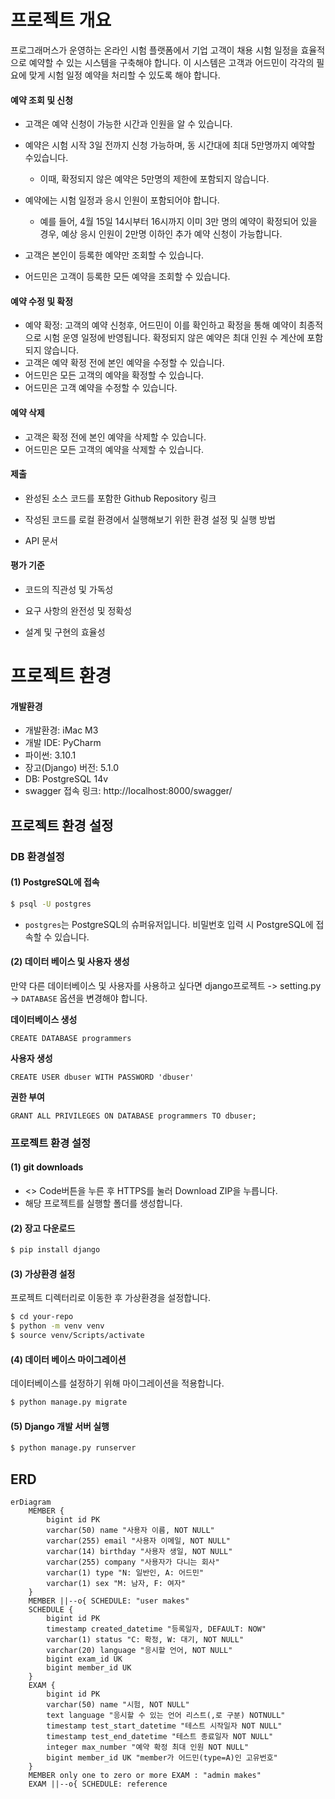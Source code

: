 # 프로젝트 개요

프로그래머스가 운영하는 온라인 시험 플랫폼에서 기업 고객이 채용 시험 일정을 효율적으로 예약할 수 있는 시스템을 구축해야 합니다. 이 시스템은 고객과 어드민이 각각의 필요에 맞게 시험 일정 예약을 처리할 수 있도록 해야 합니다.

#### 예약 조회 및 신청

* 고객은 예약 신청이 가능한 시간과 인원을 알 수 있습니다.

* 예약은 시험 시작 3일 전까지 신청 가능하며, 동 시간대에 최대 5만명까지 예약할 수있습니다. 
  * 이때, 확정되지 않은 예약은 5만명의 제한에 포함되지 않습니다.

* 예약에는 시험 일정과 응시 인원이 포함되어야 합니다.
  * 예를 들어, 4월 15일 14시부터 16시까지 이미 3만 명의 예약이 확정되어 있을 경우, 예상 응시 인원이 2만명 이하인 추가 예약 신청이 가능합니다.

* 고객은 본인이 등록한 예약만 조회할 수 있습니다.
* 어드민은 고객이 등록한 모든 예약을 조회할 수 있습니다.

#### 예약 수정 및 확정

* 예약 확정: 고객의 예약 신청후, 어드민이 이를 확인하고 확정을 통해 예약이 최종적으로 시험 운영 일정에 반영됩니다. 확정되지 않은 예약은 최대 인원 수 계산에 포함되지 않습니다.
* 고객은 예약 확정 전에 본인 예약을 수정할 수 있습니다.
* 어드민은 모든 고객의 예약을 확정할 수 있습니다.
* 어드민은 고객 예약을 수정할 수 있습니다.

#### 예약 삭제

* 고객은 확정 전에 본인 예약을 삭제할 수 있습니다.
* 어드민은 모든 고객의 예약을 삭제할 수 있습니다.

#### 제출

* 완성된 소스 코드를 포함한 Github Repository 링크

* 작성된 코드를 로컬 환경에서 실행해보기 위한 환경 설정 및 실행 방법

* API 문서

#### 평가 기준

* 코드의 직관성 및 가독성

* 요구 사항의 완전성 및 정확성

* 설계 및 구현의 효율성

# 프로젝트 환경

#### 개발환경

* 개발환경: iMac M3
* 개발 IDE: PyCharm 
* 파이썬: 3.10.1
* 장고(Django) 버전: 5.1.0
* DB: PostgreSQL 14v
* swagger 접속 링크: http://localhost:8000/swagger/

## 프로젝트 환경 설정

### DB 환경설정

#### (1) PostgreSQL에 접속

```bash
$ psql -U postgres
```

* `postgres`는 PostgreSQL의 슈퍼유저입니다. 비밀번호 입력 시 PostgreSQL에 접속할 수 있습니다.

#### (2) 데이터 베이스 및 사용자 생성

만약 다른 데이터베이스 및 사용자를 사용하고 싶다면 django프로젝트 -> setting.py -> `DATABASE` 옵션을 변경해야 합니다.

**데이터베이스 생성**

```postgresql
CREATE DATABASE programmers
```

**사용자 생성**

```postgresql
CREATE USER dbuser WITH PASSWORD 'dbuser'
```

**권한 부여**

```postgresql
GRANT ALL PRIVILEGES ON DATABASE programmers TO dbuser;
```

### 프로젝트 환경 설정

#### (1) git downloads

* <> Code버튼을 누른 후 HTTPS를 눌러 Download ZIP을 누릅니다.
* 해당 프로젝트를 실행할 폴더를 생성합니다.

#### (2) 장고 다운로드

```bash
$ pip install django
```

#### (3) 가상환경 설정

프로젝트 디렉터리로 이동한 후 가상환경을 설정합니다.

```bash
$ cd your-repo
$ python -m venv venv
$ source venv/Scripts/activate
```

#### (4) 데이터 베이스 마이그레이션

데이터베이스를 설정하기 위해 마이그레이션을 적용합니다.

```bash
$ python manage.py migrate
```

#### (5) Django 개발 서버 실행

```bash
$ python manage.py runserver
```

## ERD

```mermaid
erDiagram
    MEMBER {
        bigint id PK
        varchar(50) name "사용자 이름, NOT NULL"
        varchar(255) email "사용자 이메일, NOT NULL"
        varchar(14) birthday "사용자 생일, NOT NULL"
        varchar(255) company "사용자가 다니는 회사"
        varchar(1) type "N: 일반인, A: 어드민"
        varchar(1) sex "M: 남자, F: 여자"
    }
    MEMBER ||--o{ SCHEDULE: "user makes"
    SCHEDULE {
        bigint id PK 
        timestamp created_datetime "등록일자, DEFAULT: NOW"
        varchar(1) status "C: 확정, W: 대기, NOT NULL"
        varchar(20) language "응시할 언어, NOT NULL"
        bigint exam_id UK
        bigint member_id UK
    }
    EXAM {
        bigint id PK
        varchar(50) name "시험, NOT NULL"
        text language "응시할 수 있는 언어 리스트(,로 구분) NOTNULL"
        timestamp test_start_datetime "테스트 시작일자 NOT NULL"
        timestamp test_end_datetime "테스트 종료일자 NOT NULL"
        integer max_number "예약 확정 최대 인원 NOT NULL"
        bigint member_id UK "member가 어드민(type=A)인 고유번호"
    }
    MEMBER only one to zero or more EXAM : "admin makes"
    EXAM ||--o{ SCHEDULE: reference
```

